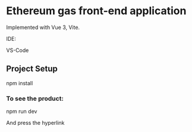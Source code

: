 # Ethereum gas front-end application

Implemented with Vue 3, Vite.

IDE:

VS-Code

## Project Setup

npm install

### To see the product:

npm run dev

And press the hyperlink
